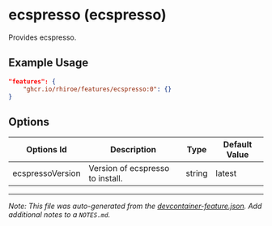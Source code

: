 
# ecspresso (ecspresso)

Provides ecspresso.

## Example Usage

```json
"features": {
    "ghcr.io/rhiroe/features/ecspresso:0": {}
}
```

## Options

| Options Id | Description | Type | Default Value |
|-----|-----|-----|-----|
| ecspressoVersion | Version of ecspresso to install. | string | latest |



---

_Note: This file was auto-generated from the [devcontainer-feature.json](https://github.com/rhiroe/features/blob/main/src/ecspresso/devcontainer-feature.json).  Add additional notes to a `NOTES.md`._
